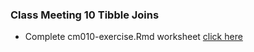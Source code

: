 ### Class Meeting 10 Tibble Joins
* Complete cm010-exercise.Rmd worksheet [click here](https://sallyinnis.github.io/STAT545-participation/Class%20Meeting%2010/CM_010.pdf)

